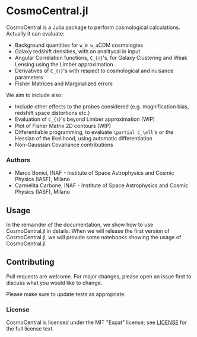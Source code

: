 # CosmoCentral.jl

CosmoCentral is a Julia package to perform cosmological calculations. Actually
it can evaluate:

- Background quantities for ``w_0 w_a``CDM cosmologies
- Galaxy redshift densities, with an analitycal in input
- Angular Correlation functions, ``C_{ℓ}``'s, for Galaxy Clustering and Weak Lensing using the Limber approximation
- Derivatives of ``C_{ℓ}``'s with respect to cosmological and nuisance parameters
- Fisher Matrices and Marginalized errors

We aim to include also:
- Include other effects to the probes considered (e.g. magnification bias, redshift space distortions etc.)
- Evaluation of ``C_{ℓ}``'s beyond Limber approximation (WIP)
- Plot of Fisher Matrix 2D contours (WIP)
- Differentiable programming, to evaluate ``\partial C_\ell``'s or the Hessian of the likelihood, using automatic differentiation
- Non-Gaussian Covariance contributions




### Authors

- Marco Bonici, INAF - Institute of Space Astrophysics and Cosmic Physics (IASF), Milano
- Carmelita Carbone, INAF - Institute of Space Astrophysics and Cosmic Physics (IASF), Milano


## Usage

In the remainder of the documentation, we show how to use CosmoCentral.jl in details. When
we will release the first version of CosmoCentral.jl, we will provide some notebooks showing
the usage of CosmoCentral.jl.

## Contributing
Pull requests are welcome. For major changes, please open an issue first to discuss what you would like to change.

Please make sure to update tests as appropriate.

### License

CosmoCentral is licensed under the MIT "Expat" license; see
[LICENSE](https://github.com/marcobonici/CosmoCentral.jl/blob/main/LICENSE) for
the full license text.
